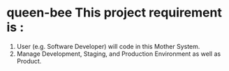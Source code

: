 # queen-bee This project requirement is :
1. User (e.g. Software Developer) will code in this Mother System.
2. Manage Development, Staging, and Production Environment as well as 
Product.
